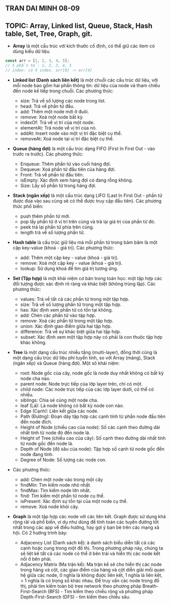 ## TRAN DAI MINH 08-09

## TOPIC: Array, Linked list, Queue, Stack, Hash table, Set, Tree, Graph, git.

- **Array** là một cấu trúc với kích thước cố định, có thể giữ các item có dùng kiểu dữ liệu.

```js
const arr = [1, 2, 3, 4, 5];
// 5 phần tử: 1, 2, 3, 4, 5
// index: có 4 index. arr[0] -> arr[4]
```

- **Linked list (Danh sách liên kết)** là một chuỗi các cấu trúc dữ liệu, với mỗi node bao gồm hai phần thông tin: dữ liệu của node và tham chiếu đến node kế tiếp trong chuỗi. Các phương thức:
  - size: Trả về số lượng các node trong list.
  - head: Trả về phần tử đầu.
  - add: Thêm một node mới ở đuôi.
  - remove: Xoá một node bất kỳ.
  - indexOf: Trả về vị trí của một node.
  - elementAt: Trả node về vị trí của nó.
  - addAt: Insert node vào một vị trí đặc biệt cụ thể.
  - removeAt: Xoá node tại vị trí đặc biệt cụ thể.
- **Queue (hàng đợi)** là một cấu trúc dạng FIFO (First In First Out - vào trước ra trước). Các phương thức:
  - Enqueue: Thêm phần tử vào cuối hàng đợi.
  - Dequeue: Xoá phần tử đầu tiên của hàng đợi.
  - Front: Trả về phần tử đầu tiên.
  - isEmpty: Xác định xem hàng đợi có đang rỗng không.
  - Size: Lấy số phần tử trong hàng đợi.
- **Stack (ngăn xếp)** là một cấu trúc dạng LIFO (Last In First Out - phần tử được đưa vào sau cùng sẽ có thể được truy cập đầu tiên). Các phương thức phổ biến:
  - push thêm phần tử mới.
  - pop lấy phần tử ở vị trí trên cùng và trả lại giá trị của phần tử đó.
  - peek trả lại phần tử phía trên cùng.
  - length trả về số lượng phần tử.
- **Hash table** là cấu trúc giữ liệu mà mỗi phần tử trong bảm băm là một cặp key-value (khoá - giá trị). Các phương thức:
  - add: Thêm một cặp key - value (khoá - giá trị).
  - remove: Xoá một cặp key - value (khoá - giá trị).
  - lookup: Sử dụng khoá để tìm giá trị tương ứng.
- **Set (Tập hợp)** là một khái niệm cơ bản trong toán học: một tập hợp các đối tượng được xác định rõ ràng và khác biệt (không trùng lặp). Các phương thức:
  - values: Trả về tất cả các phần tử trong một tập hợp.
  - size: Trả về số lượng phần tử trong một tập hợp.
  - has: Xác định xem phần tử có tồn tại không.
  - add: Chèn các phần tử vào tập hợp.
  - remove: Xoá các phần tử trong một tập hợp.
  - union: Xác định giao điểm giữa hai tập hợp.
  - difference: Trả về sự khác biệt giữa hai tập hợp.
  - subset: Xác định xem một tập hợp này có phải là con thuộc tập hợp khác không.
- **Tree** là một dạng cấu trúc nhiều tầng (multi-layer), đồng thời cũng là một dạng cấu trúc dữ liệu phi tuyến tính, so với Array (mảng), Stack (ngăn xếp) và Queue (hàng đợi). Một sô khái niệm:

  - root: Node gốc của cây, node gốc là node duy nhất không có bất kỳ node cha nào.
  - parent node: Node trực tiếp của lớp layer trên, chỉ có một.
  - child node: Các node trực tiếp của các lớp layer dưới, có thể có nhiều.
  - siblings: Chia sẻ cùng một node cha.
  - leaf (Lá): Là node không có bất kỳ node con nào.
  - Edge (Cạnh): Liên kết giữa các node.
  - Path (Đường): Đoạn dãy tập hợp các cạnh tính từ phần node đầu tiên đến node đích.
  - Height of Node (chiều cao của node): Số các cạnh theo đường dài nhất tính từ node đó đến node lá.
  - Height of Tree (chiều cao của cây): Số cạnh theo đường dài nhất tính từ node gốc đến node lá.
  - Depth of Node (độ sâu của node): Tập hợp số cạnh từ node gốc đến node đang tính.
  - Degree of Node: Số lượng các node con.

- Các phương thức:
  - add: Chèn một node vào trong một cây
  - findMin: Tìm kiếm node nhỏ nhất.
  - findMax: Tìm kiếm node lớn nhất.
  - find: Tìm kiếm một phần tử node cụ thể.
  - isPresent: Xác định sự tồn tại của một node cụ thể.
  - remove: Xoá node khỏi cây.
- **Graph** là một tập hợp các node với các liên kết. Graph được sử dụng khá rộng rãi và phổ biến, ví dụ như dùng để tính toán các tuyến đường tốt nhất trong các app về điều hướng, hay gợi ý bạn bè trên các mạng xã hội. Có 2 hướng trình bày:
  - Adjacency List (Danh sách kề): à danh sách biểu diễn tất cả các cạnh hoặc cung trong một đồ thị. Trong phương pháp này, chúng ta sẽ liệt kê tất cả các node có thể ở bên trái và hiển thị các node kết nối ở bên phải.
  - Adjacency Matrix (Ma trận kề): Ma trận kề sẽ cho hiển thị các node trong hàng và cột, các giao điểm của hàng và cột diễn giải mối quan hệ giữa các node, 0 nghĩa là không được liên kết, 1 nghĩa là liên kết, > 1 nghĩa là có trọng số khác nhau. Để truy vấn các node trong đồ thị, phải tìm kiếm toàn bộ tree network theo phương pháp Breath-First-Search (BFS) - Tìm kiếm theo chiều rộng và phướng pháp Depth-First-Search (DFS) - tìm kiếm theo chiều sâu.
